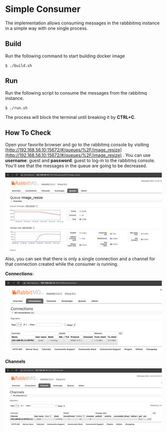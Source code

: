 # Simple Consumer

The implementation allows consuming messages in the rabbbitmq instance in a simple way with one single process.

## Build
Run the following command to start building docker image

```shell
$ ./build.sh
```

## Run
Run the following script to consume the messages from the rabbitmq instance.

```shell
$ ./run.sh
```

The process will block the terminal until breaking it by **CTRL+C**.

## How To Check

Open your favorite browser and go to the rabbitmq console by visiting [http://192.168.56.10:15672/#/queues/%2F/image_resize](http://192.168.56.10:15672/#/queues/%2F/image_resize) . You can use **username**: guest and **password**: guest to log-in to the rabbitmq console.
You'll see that the messages in the queue are going to be decreased.

![](docs/images/simple-consumer.png)

Also, you can see that there is only a single connection and a channel for that connection created while the consumer is running.

**Connections:**

![RabbitMQ Connections](docs/images/simple-consumer_connections.png)

**Channels**

![RabbitMQ Connections](docs/images/simple-consumer_channels.png)
